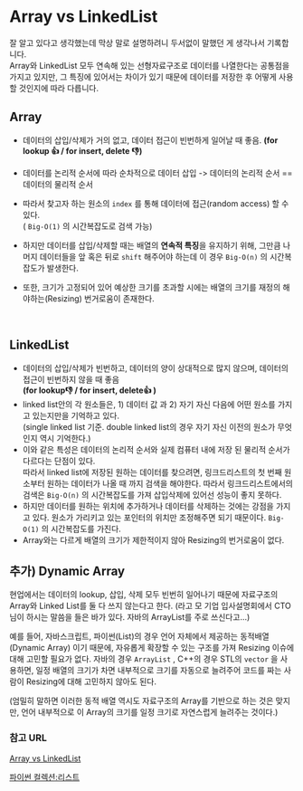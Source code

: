 # Array vs LinkedList

잘 알고 있다고 생각했는데 막상 말로 설명하려니 두서없이 말했던 게 생각나서 기록합니다.<br>Array와 LinkedList 모두 연속해 있는 선형자료구조로 데이터를 나열한다는 공통점을 가지고 있지만, 그 특징에 있어서는 차이가 있기 때문에 데이터를 저장한 후 어떻게 사용할 것인지에 따라 다릅니다.



## Array

- 데이터의 삽입/삭제가 거의 없고, 데이터 접근이 빈번하게 일어날 때 좋음. **(for lookup 👍 / for insert, delete 👎)**

- 데이터를 논리적 순서에 따라 순차적으로 데이터 삽입 -> 데이터의 논리적 순서 == 데이터의 물리적 순서

- 따라서 찾고자 하는 원소의 `index` 를 통해 데이터에 접근(random access) 할 수 있다. <br>( `Big-O(1)` 의 시간복잡도로 검색 가능)

- 하지만 데이터를 삽입/삭제할 때는 배열의 **연속적 특징**을 유지하기 위해, 그만큼 나머지 데이터들을 앞 혹은 뒤로 `shift` 해주어야 하는데 이 경우 `Big-O(n)` 의 시간복잡도가 발생한다.

- 또한, 크기가 고정되어 있어 예상한 크기를 초과할 시에는 배열의 크기를 재정의 해야하는(Resizing) 번거로움이 존재한다.

  ​



## LinkedList

- 데이터의 삽입/삭제가 빈번하고, 데이터의 양이 상대적으로 많지 않으며, 데이터의 접근이 빈번하지 않을 때 좋음 <br>**(for lookup👎 / for insert, delete👍 )**
- linked list안의 각 원소들은, 1) 데이터 값 과 2) 자기 자신 다음에 어떤 원소를 가지고 있는지만을 기억하고 있다.<br>(single linked list 기준. double linked list의 경우 자기 자신 이전의 원소가 무엇인지 역시 기억한다.)
- 이와 같은 특성은 데이터의 논리적 순서와 실제 컴퓨터 내에 저장 된 물리적 순서가 다르다는 단점이 있다.<br> 따라서 linked list에 저장된 원하는 데이터를 찾으려면, 링크드리스트의 첫 번째 원소부터 원하는 데이터가 나올 때 까지 검색을 해야한다. 따라서 링크드리스트에서의 검색은 `Big-O(n)` 의 시간복잡도를 가져 삽입삭제에 있어선 성능이 좋지 못하다.
- 하지만 데이터를 원하는 위치에 추가하거나 데이터를 삭제하는 것에는 강점을 가지고 있다. 원소가 가리키고 있는 포인터의 위치만 조정해주면 되기 때문이다. `Big-O(1)` 의 시간복잡도를 가진다.
- Array와는 다르게 배열의 크기가 제한적이지 않아 Resizing의 번거로움이 없다.





## 추가) Dynamic Array

현업에서는 데이터의 lookup, 삽입, 삭제 모두 빈번히 일어나기 때문에 자료구조의 Array와 Linked List를 둘 다 쓰지 않는다고 한다. (라고 모 기업 입사설명회에서 CTO님이 하시는 말씀을 들은 바가 있다. 자바의 ArrayList를 주로 쓰신다고...)

예를 들어, 자바스크립트, 파이썬(List)의 경우 언어 자체에서 제공하는 동적배열(Dynamic Array) 이기 때문에, 자유롭게 확장할 수 있는 구조를 가져 Resizing 이슈에 대해 고민할 필요가 없다. 자바의 경우 `ArrayList` , C++의 경우 STL의 `vector` 을 사용하면, 일정 배열의 크기가 차면 내부적으로 크기를 자동으로 늘려주어 코드를 짜는 사람이 Resizing에 대해 고민하지 않아도 된다.

(엄밀히 말하면 이러한 동적 배열 역시도 자료구조의 Array를 기반으로 하는 것은 맞지만, 언어 내부적으로 이 Array의 크기를 일정 크기로 자연스럽게 늘려주는 것이다.)



### 참고 URL

[Array vs LinkedList](https://github.com/JaeYeopHan/Interview_Question_for_Beginner/tree/master/DataStructure#array-vs-linkedlist)

[파이썬 컬렉션:리스트](http://pythonstudy.xyz/python/article/12-%EC%BB%AC%EB%A0%89%EC%85%98--List)

